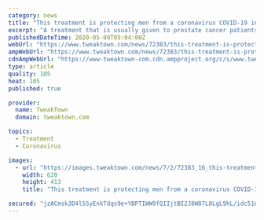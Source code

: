 ```yaml
---
category: news
title: "This treatment is protecting men from a coronavirus COVID-19 infection"
excerpt: "A treatment that is usually given to prostate cancer patients could be used to protect men from the coronavirus"
publishedDateTime: 2020-05-09T05:04:00Z
webUrl: "https://www.tweaktown.com/news/72383/this-treatment-is-protecting-men-from-coronavirus-covid-19-infection/index.html"
ampWebUrl: "https://www.tweaktown.com/news/72383/this-treatment-is-protecting-men-from-coronavirus-covid-19-infection/amp.html"
cdnAmpWebUrl: "https://www-tweaktown-com.cdn.ampproject.org/c/s/www.tweaktown.com/news/72383/this-treatment-is-protecting-men-from-coronavirus-covid-19-infection/amp.html"
type: article
quality: 105
heat: 105
published: true

provider:
  name: TweakTown
  domain: tweaktown.com

topics:
  - Treatment
  - Coronavirus

images:
  - url: "https://images.tweaktown.com/news/7/2/72383_16_this-treatment-is.jpg"
    width: 620
    height: 413
    title: "This treatment is protecting men from a coronavirus COVID-19 infection"

secured: "jzACmsk3D4lSSyEnkTdqs9e+YBPTIWW9fQIIjtBI2J8W87L8LgL9hL/idc51nJQsoSMAYzIwOd5duqcy+vMFw4fG+R46XqTeL3mgKsPzsFVBIifjoCLBP5nx5SoYsnvue1ZgeEf6WBggYayupwYAPAz+cde13lJGxutiWsvVpdBOfQZ22RBE+P+zOmzHFfPU0q88i//3wOOI9Wnkrp2d7dJcK1MHQe6FxteBoMIOF6SZn7JYbxKPCatsyEMSnN4XfcmlbBOkELvk+tCWoLdRIxLW+p+9zThWQeA/p1MMV1l9JMuT7N5gjLP9riocuiKn8la+cHSCcgqxSv/C2p5XSPo4vV3W/nhO1RYGsO4qYglvkWXV93tj++eo00egB9t/2TERhaczZrNWrMOqBbyp2e3TwqtVdTMtaN/dwm011acwZ6U5oirAhlKcc7dXcya2qh345rvKeT29cY1bddnrR/QqalxqEWQ5cfd+Q7+wQcg=;J5Fj6UEav1WWbGovgclFVw=="
---
```


